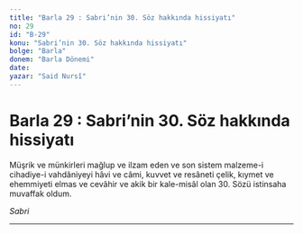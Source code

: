 ```yaml
---
title: "Barla 29 : Sabri’nin 30. Söz hakkında hissiyatı"
no: 29
id: "B-29"
konu: "Sabri’nin 30. Söz hakkında hissiyatı"
bolge: "Barla"
donem: "Barla Dönemi"
date: 
yazar: "Said Nursî"
---
```


# Barla 29 : Sabri’nin 30. Söz hakkında hissiyatı

Müşrik ve münkirleri mağlup ve ilzam eden ve son sistem malzeme-i cihadiye-i vahdâniyeyi hâvi ve câmi, kuvvet ve resâneti çelik, kıymet ve ehemmiyeti elmas ve cevâhir ve akik bir kale-misâl olan 30. Sözü istinsaha muvaffak oldum.

*Sabri*

***
